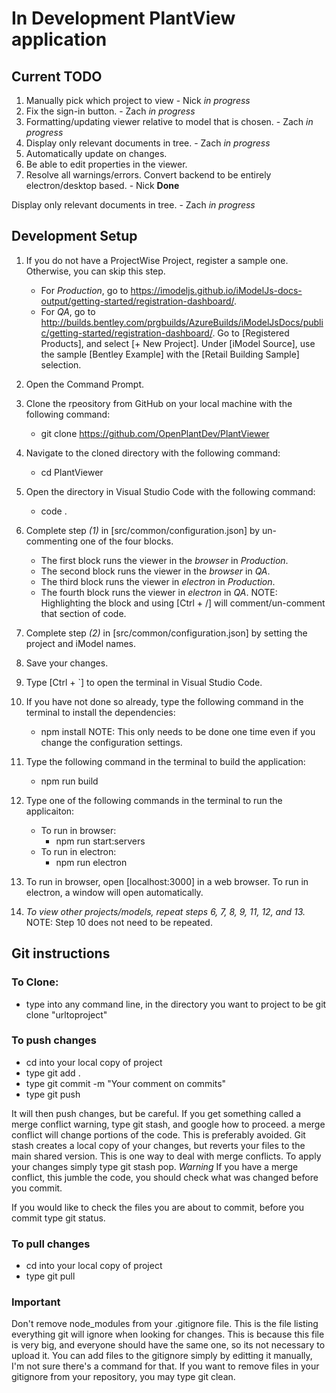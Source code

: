 # In Development PlantView application

## Current TODO
1. Manually pick which project to view - Nick *in progress*
2. Fix the sign-in button. - Zach *in progress*
3. Formatting/updating viewer relative to model that is chosen. - Zach *in progress*
4. Display only relevant documents in tree. - Zach *in progress*
5. Automatically update on changes.
6. Be able to edit properties in the viewer.
7. Resolve all warnings/errors.
Convert backend to be entirely electron/desktop based. - Nick **Done**

Display only relevant documents in tree. - Zach *in progress*

## Development Setup

1.	If you do not have a ProjectWise Project, register a sample one. Otherwise, you can skip this step.
	- For *Production*, go to https://imodeljs.github.io/iModelJs-docs-output/getting-started/registration-dashboard/.
	- For *QA*, go to http://builds.bentley.com/prgbuilds/AzureBuilds/iModelJsDocs/public/getting-started/registration-dashboard/.
	Go to [Registered Products], and select [+ New Project].
	Under [iModel Source], use the sample [Bentley Example] with the [Retail Building Sample] selection.

2.	Open the Command Prompt.

3.	Clone the rpeository from GitHub on your local machine with the following command:
	*	git clone https://github.com/OpenPlantDev/PlantViewer

4.	Navigate to the cloned directory with the following command:
	*	cd PlantViewer

5.	Open the directory in Visual Studio Code with the following command:
	*	code .

6.	Complete step *(1)* in [src/common/configuration.json] by un-commenting one of the four blocks.
	- The first block runs the viewer in the *browser* in *Production*.
	- The second block runs the viewer in the *browser* in *QA*.
	- The third block runs the viewer in *electron* in *Production*.
	- The fourth block runs the viewer in *electron* in *QA*.
	NOTE: Highlighting the block and using [Ctrl + /] will comment/un-comment that section of code.

7.  Complete step *(2)* in [src/common/configuration.json] by setting the project and iModel names.

8.	Save your changes.

9.	Type [Ctrl + `] to open the terminal in Visual Studio Code.

10.	If you have not done so already, type the following command in the terminal to install the dependencies:
	*	npm install
	NOTE: This only needs to be done one time even if you change the configuration settings.

11.	Type the following command in the terminal to build the application:
	*	npm run build
	
12.	Type one of the following commands in the terminal to run the applicaiton:
	- To run in browser:
		*	npm run start:servers
	- To run in electron:
		*	npm run electron

13.	To run in browser, open [localhost:3000] in a web browser.
	To run in electron, a window will open automatically.
	
14.	*To view other projects/models, repeat steps 6, 7, 8, 9, 11, 12, and 13.*
	NOTE: Step 10 does not need to be repeated.

## Git instructions

### To Clone:
   - type into any command line, in the directory you want to project to be git clone "urltoproject"

### To push changes

   - cd into your local copy of project
   - type git add .
   - type git commit -m "Your comment on commits"
   - type git push

  It will then push changes, but be careful. If you get something called a merge conflict warning, type git stash, and google how to proceed. a merge conflict will change portions of the code. This is preferably avoided.
  Git stash creates a local copy of your changes, but reverts your files to the main shared version. This is one way to deal with merge conflicts. To apply your changes simply type git stash pop.
  *Warning* If you have a merge conflict, this jumble the code, you should check what was changed before you commit.

  If you would like to check the files you are about to commit, before you commit type git status.

### To pull changes

  - cd into your local copy of project
  - type git pull

### Important
Don't remove node_modules from your .gitignore file. This is the file listing everything git will ignore
when looking for changes. This is because this file is very big, and everyone should have the same one, so its not necessary to upload it.
You can add files to the gitignore simply by editting it manually, I'm not sure there's a command for that. If you want to remove files in your gitignore from your repository, you may type git clean.
